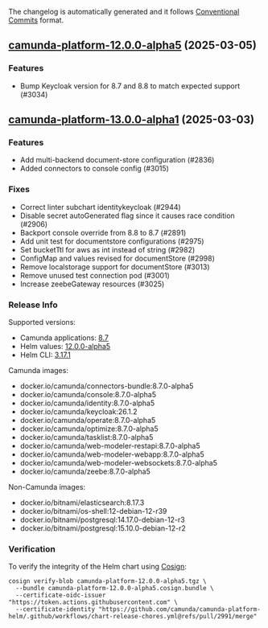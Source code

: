The changelog is automatically generated and it follows [Conventional Commits](https://www.conventionalcommits.org/en/v1.0.0/) format.

## [camunda-platform-12.0.0-alpha5](https://github.com/camunda/camunda-platform-helm/releases/tag/camunda-platform-12.0.0-alpha5) (2025-03-05)

### Features

- Bump Keycloak version for 8.7 and 8.8 to match expected support (#3034)


## [camunda-platform-13.0.0-alpha1](https://github.com/camunda/camunda-platform-helm/releases/tag/camunda-platform-13.0.0-alpha1) (2025-03-03)

### Features

- Add multi-backend document-store configuration (#2836)
- Added connectors to console config (#3015)

### Fixes

- Correct linter subchart identitykeycloak (#2944)
- Disable secret autoGenerated flag since it causes race condition (#2906)
- Backport console override from 8.8 to 8.7 (#2891)
- Add unit test for documentstore configurations (#2975)
- Set bucketTtl for aws as int instead of string (#2982)
- ConfigMap and values revised for documentStore (#2998)
- Remove localstorage support for documentStore (#3013)
- Remove unused test connection pod (#3001)
- Increase zeebeGateway resources (#3025)

<!-- generated by git-cliff -->
### Release Info

Supported versions:

- Camunda applications: [8.7](https://github.com/camunda/camunda-platform/releases?q=tag%3A8.7&expanded=true)
- Helm values: [12.0.0-alpha5](https://artifacthub.io/packages/helm/camunda/camunda-platform/12.0.0-alpha5#parameters)
- Helm CLI: [3.17.1](https://github.com/helm/helm/releases/tag/v3.17.1)

Camunda images:

- docker.io/camunda/connectors-bundle:8.7.0-alpha5
- docker.io/camunda/console:8.7.0-alpha5
- docker.io/camunda/identity:8.7.0-alpha5
- docker.io/camunda/keycloak:26.1.2
- docker.io/camunda/operate:8.7.0-alpha5
- docker.io/camunda/optimize:8.7.0-alpha5
- docker.io/camunda/tasklist:8.7.0-alpha5
- docker.io/camunda/web-modeler-restapi:8.7.0-alpha5
- docker.io/camunda/web-modeler-webapp:8.7.0-alpha5
- docker.io/camunda/web-modeler-websockets:8.7.0-alpha5
- docker.io/camunda/zeebe:8.7.0-alpha5

Non-Camunda images:

- docker.io/bitnami/elasticsearch:8.17.3
- docker.io/bitnami/os-shell:12-debian-12-r39
- docker.io/bitnami/postgresql:14.17.0-debian-12-r3
- docker.io/bitnami/postgresql:15.10.0-debian-12-r2

### Verification

To verify the integrity of the Helm chart using [Cosign](https://docs.sigstore.dev/signing/quickstart/):

```shell
cosign verify-blob camunda-platform-12.0.0-alpha5.tgz \
  --bundle camunda-platform-12.0.0-alpha5.cosign.bundle \
  --certificate-oidc-issuer "https://token.actions.githubusercontent.com" \
  --certificate-identity "https://github.com/camunda/camunda-platform-helm/.github/workflows/chart-release-chores.yml@refs/pull/2991/merge"
```
